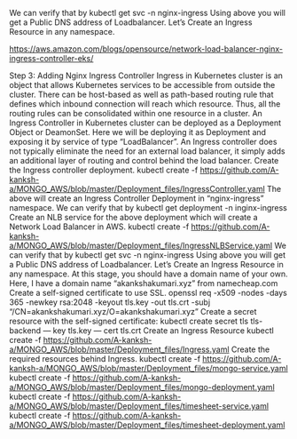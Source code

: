 We can verify that by
kubectl get svc -n nginx-ingress
Using above you will get a Public DNS address of Loadbalancer. Let’s Create an Ingress Resource in any namespace.



https://aws.amazon.com/blogs/opensource/network-load-balancer-nginx-ingress-controller-eks/



Step 3: Adding Nginx Ingress Controller
Ingress in Kubernetes cluster is an object that allows Kubernetes services to be accessible from outside the cluster. There can be host-based as well as path-based routing rule that defines which inbound connection will reach which resource. Thus, all the routing rules can be consolidated within one resource in a cluster.
An Ingress Controller in Kubernetes cluster can be deployed as a Deployment Object or DeamonSet. Here we will be deploying it as Deployment and exposing it by service of type “LoadBalancer”.
An Ingress controller does not typically eliminate the need for an external load balancer, it simply adds an additional layer of routing and control behind the load balancer.
Create the Ingress controller deployment.
kubectl create -f https://github.com/A-kanksh-a/MONGO_AWS/blob/master/Deployment_files/IngressController.yaml
The above will create an Ingress Controller Deployment in “nginx-ingress” namespace. We can verify that by
kubectl get deployment -n inginx-ingress
Create an NLB service for the above deployment which will create a Network Load Balancer in AWS.
kubectl create -f https://github.com/A-kanksh-a/MONGO_AWS/blob/master/Deployment_files/IngressNLBService.yaml
We can verify that by
kubectl get svc -n nginx-ingress
Using above you will get a Public DNS address of Loadbalancer. Let’s Create an Ingress Resource in any namespace.
At this stage, you should have a domain name of your own. Here, I have a domain name “akankshakumari.xyz” from namecheap.com
Create a self-signed certificate to use SSL.
openssl req -x509 -nodes -days 365 -newkey rsa:2048 -keyout
tls.key -out tls.crt -subj “/CN=akankshakumari.xyz/O=akankshakumari.xyz”
Create a secret resource with the self-signed certificate:
kubectl create secret tls tls-backend — key tls.key — cert tls.crt
Create an Ingress Resource
kubectl create -f https://github.com/A-kanksh-a/MONGO_AWS/blob/master/Deployment_files/Ingress.yaml
Create the required resources behind Ingress.
kubectl create -f https://github.com/A-kanksh-a/MONGO_AWS/blob/master/Deployment_files/mongo-service.yaml
kubectl create -f https://github.com/A-kanksh-a/MONGO_AWS/blob/master/Deployment_files/mongo-deployment.yaml
kubectl create -f https://github.com/A-kanksh-a/MONGO_AWS/blob/master/Deployment_files/timesheet-service.yaml
kubectl create -f https://github.com/A-kanksh-a/MONGO_AWS/blob/master/Deployment_files/timesheet-deployment.yaml
